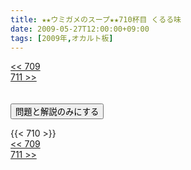 ```yaml
---
title: ★★ウミガメのスープ★★710杯目 くるる味
date: 2009-05-27T12:00:00+09:00
tags: [2009年,オカルト板]
---
```

<div class="th_left"><a href="../709"><< 709</a></div>
<div class="th_right"><a href="../711">711 >></a></div>
<br><br>
<script src="../../js/cupsoup.js"></script>
<form>
<input type="button" value="問題と解説のみにする" onClick="toggleCupsoup()">
</form>
{{< 710 >}}
<div class="th_left"><a href="../709"><< 709</a></div>
<div class="th_right"><a href="../711">711 >></a></div>